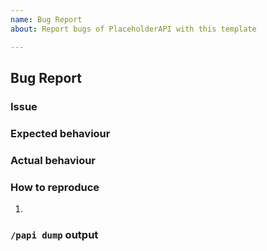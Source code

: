 ```yaml
---
name: Bug Report  
about: Report bugs of PlaceholderAPI with this template

---
```


<!--
  ### Please read ###
  This template is only for reporting bugs of PlaceholderAPI!  
  If you want to request changes to the code of PlaceholderAPI, use the "Request change (PlaceholderAPI)" template.  
  For changes to the wiki consider making a Pull request towards the "wiki" folder containing your changes.

  Please also make sure that you use the latest Spigot release or the latest developement build and that your bug isn't already reported on the issues page.
  You may get Releases from following sources:
  
  - Spigot:  https://www.spigotmc.org/resources/6245/
  - Jenkins: http://ci.extendedclip.com/job/PlaceholderAPI/

  NOTE:
  PLEASE REPORT ISSUES WITH EXPANSIONS AND/OR PLACEHOLDERS TO THEIR CORRESPONDING REPOSITORY/ISSUE TRACKER.
  THIS REPOSITORY IS NOT FOR SUCH ISSUES.
-->
## Bug Report

### Issue
<!-- What is the issue? Describe it like you would tell a friend. -->


### Expected behaviour
<!-- What should PlaceholderAPI do? -->


### Actual behaviour
<!-- What does PlaceholderAPI actually do? -->


### How to reproduce
<!-- What steps did you made, to get this bug? -->

1. 

### `/papi dump` output
<!-- Please provide the URL that was generated when using /papi dump -->
